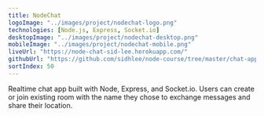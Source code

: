```yaml
---
title: NodeChat
logoImage: "../images/project/nodechat-logo.png"
technologies: [Node.js, Express, Socket.io]
desktopImage: "../images/project/nodechat-desktop.png"
mobileImage: "../images/project/nodechat-mobile.png"
liveUrl: "https://node-chat-sid-lee.herokuapp.com/"
githubUrl: "https://github.com/sidhlee/node-course/tree/master/chat-app"
sortIndex: 50
---
```


Realtime chat app built with Node, Express, and Socket.io. Users can create or join existing room with the name they chose to exchange messages and share their location.
